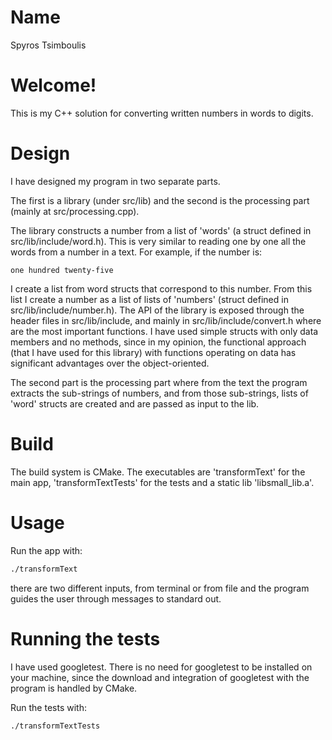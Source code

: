 # Name

Spyros Tsimboulis

# Welcome!

This is my C++ solution for converting written numbers in words to digits.

# Design

I have designed my program in two separate parts.

The first is a library (under src/lib) and the second is the processing part (mainly at src/processing.cpp).

The library constructs a number from a list of 'words' (a struct defined in src/lib/include/word.h). 
This is very similar to reading one by one all the words from a number in a text.
For example, if the number is:
```text
one hundred twenty-five
```
I create a list from word structs that correspond to this number. 
From this list I create a number as a list of lists of 'numbers' (struct defined in src/lib/include/number.h).
The API of the library is exposed through the header files in src/lib/include, and mainly in src/lib/include/convert.h where are the most important functions.
I have used simple structs with only data members and no methods, 
since in my opinion, the functional approach (that I have used for this library) 
with functions operating on data has significant advantages over the object-oriented.


The second part is the processing part where from the text the program extracts the sub-strings of numbers, 
and from those sub-strings, lists of 'word' structs are created and are passed as input to the lib.

# Build
The build system is CMake. The executables are 'transformText' for the main app, 'transformTextTests' for the tests and a static lib 'libsmall_lib.a'.

# Usage
Run the app with:
```bash
./transformText
```
there are two different inputs, from terminal or from file and the program guides the user through messages to standard out.



# Running the tests
I have used googletest. 
There is no need for googletest to be installed on your machine, since the download and integration of googletest with the program is handled by CMake.


Run the tests with:
```bash
./transformTextTests
```
